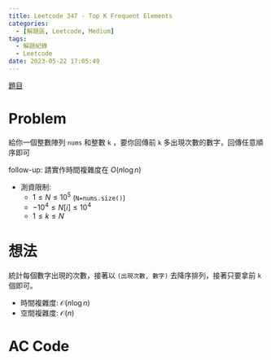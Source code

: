 ```yaml
---
title: Leetcode 347 - Top K Frequent Elements
categories:
  - [解題區, Leetcode, Medium]
tags:
  - 解題紀錄
  - Leetcode
date: 2023-05-22 17:05:49
---
```


[題目](https://leetcode.com/problems/top-k-frequent-elements/description/)

# Problem

給你一個整數陣列 `nums` 和整數 `k` ，要你回傳前 `k` 多出現次數的數字，回傳任意順序即可

follow-up: 請實作時間複雜度在 $O(n\log{n})$

- 測資限制:
  - $1 \le N \le 10^5$ (`N=nums.size()`)
  - $-10^4 \le N[i] \le 10^4$
  - $1 \le k \le N$

# 想法

統計每個數字出現的次數，接著以 `(出現次數, 數字)` 去降序排列，接著只要拿前 `k` 個即可。

- 時間複雜度: $\mathcal{O}(n\log{n})$
- 空間複雜度: $\mathcal{O}(n)$

# AC Code

<script src="https://emgithub.com/embed-v2.js?target=https%3A%2F%2Fgithub.com%2Froy4801%2Fsolved_problems%2Fblob%2Fmaster%2Fleetcode%2F347.cpp%23L17-L39&style=github&type=code&showBorder=on&showLineNumbers=on&showFileMeta=on&showFullPath=on&showCopy=on"></script>

